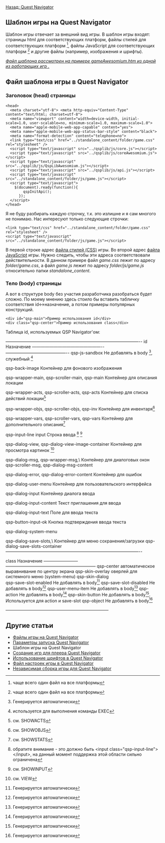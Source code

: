 [Назад: Quest Navigator](..\..\navigator.md)

## Шаблон игры на Quest Navigator

Шаблон игры отвечает за внешний вид игры. В шаблон игры входят: страницы html для соответствующих платформ, файлы стилей для соответствующих платформ [^1], файлы JavaScript для соответствующих платформ [^2] и другие файлы (например, изображения и шрифты).

<u>*Файл шаблона рассмотрен на примере gameAwesomium.htm из одной из работающих игр .*</u>

## Файл шаблона игры в Quest Navigator

### Заголовок (head) страницы

``` html5
<head>
  <meta charset="utf-8"> <meta http-equiv="Content-Type" content="text/html; charset=utf-8">
  <meta name="viewport" content="width=device-width, initial-scale=1.0, user-scalable=no, minimum-scale=1.0, maximum-scale=1.0">
  <meta name="apple-mobile-web-app-capable" content="yes">
  <meta name="apple-mobile-web-app-status-bar-style" content="black">
  <meta name="format-detection" content="telephone=no">
  <link type="text/css" href="../standalone_content/folder/game.css" rel="stylesheet" />
  <script type="text/javascript" src="../qsplib/js/core.js"></script>
  <script type="text/javascript" src="../qsplib/js/coreAwesomium.js"></script>
  <script type="text/javascript" src="../qsplib/js/QspLibAwesomium.js"></script>
  <script type="text/javascript" src="../qsplib/js/api.js"></script>
  <script type="text/javascript" src="../standalone_content/folder/js/game.js"></script>
  <script type="text/javascript">
    $(document).ready(function(){
        qspInitApi();
      });
  </script>
</head>
```

Я не буду разбирать каждую строчку, т.к. это излишне и я сам многого не понимаю. Нас интересуют только следующие строчки:

``` html5
<link type="text/css" href="../standalone_content/folder/game.css" rel="stylesheet" />
<script type="text/javascript" src="../standalone_content/folder/js/game.js"></script>
```

В первой строке адрес [файла стилей (CSS)](fajl_css_igry_v_quest_navigator) игры. Во второй адрес [файла JavaScript](fajl_js_igry_v_quest_navigator) игры. Нужно следить, чтобы эти адреса соответствовали действительности. В данном примере файл *game.css* лежит по адресу *folder/game.css*, а файл *game.js* лежит по адресу *folder/js/game.js* относительно папки *standalone_content*.

### Тело (body) страницы

А вот в структуре body без участия разработчика разобраться будет сложно. По моему мнению здесь стоило бы вставить табличку соответствия id\<-\>назначение, а потом примеры популярных конструкций.

    <div id="qsp-main">Пример использования id</div>
    <div class="qsp-center">Пример использования class</div>

Таблица id, используемых QSP Navigator\'ом:

  ———————————————————————————————--
  id                                                 Назначение
  ————————————————-- ——————————————--
  qsp-js-sandbox                                     Не добавлять в body [^3], служебный [^4]

  qsp-back-image                                     Контейнер для фонового изображения

  qsp-wrapper-main, qsp-scroller-main, qsp-main      Контейнер для описания локации

  qsp-wrapper-acts, qsp-scroller-acts, qsp-acts      Контейнер для списка действий локации[^5]

  qsp-wrapper-objs, qsp-scroller-objs, qsp-inv       Контейнер для инвентаря[^6]

  qsp-wrapper-vars, qsp-scroller-vars, qsp-vars      Контейнер для дополнительного описания[^7]

  qsp-input-line input                               Строка ввода [^8] [^9]

  qsp-dialog-view, qsp-dialog-view-image-container   Контейнер для просмотра картинок [^10]

  qsp-dialog-msg, qsp-wrapper-msg,\                  Контейнер для диалоговых окон
  qsp-scroller-msg, qsp-dialog-msg-content           

  qsp-dialog-error, qsp-dialog-error-content         Контейнер для ошибок

  qsp-dialog-user-menu                               Контейнер для пользовательского интерфейса

  qsp-dialog-input                                   Контейнер диалога ввода

  qsp-dialog-input-content                           Текст приглашения для ввода

  qsp-dialog-input-text                              Поле для ввода текста

  qsp-button-input-ok                                Кнопка подтверждения ввода текста

  qsp-dialog-system-menu                             

  qsp-dialog-save-slots,\                            Контейнер для меню сохранения/загрузки
  qsp-dialog-save-slots-container                    
  ———————————————————————————————--

  class                    Назначение
  ———————— —————————————————————
  qsp-center               автоматическое выравнивание по центру экрана
  qsp-skin-overlay         оверлей для системного меню (system-menu)
  qsp-skin-dialog          
  qsp-save-slot-enabled    Не добавлять в body[^11]
  qsp-save-slot-disabled   Не добавлять в body[^12]
  qsp-user-menu-item       Не добавлять в body[^13]
  qsp-action               Не добавлять в body[^14]
  qsp-skin-button          Не добавлять в body[^15]. Используется для action и save-slot
  qsp-object               Не добавлять в body[^16]

————————————————————————

## Другие статьи

*  [Файлы игры на Quest Navigator](..\navigator_game_files.md)
*  [Параметры запуска Quest Navigator](..\navigator_command_line.md)
*  Шаблон игры на Quest Navigator
*  [Создание игр для плеера Quest Navigator](..\sozdanie_igr_na_quest_navigator.md)
*  [Использование шрифтов в Quest Navigator](..\ispolzovanie_shriftov_v_quest_navigator.md)
*  [Файл настроек игры в Quest Navigator](..\fajl_nastroek_igry_v_quest_navigator.md)
*  [Независимая сборка игры для Quest Navigator](..\navigator_standalone.md)

[^1]: чаще всего один файл на все платформы

[^2]: чаще всего один файл на все платформы

[^3]: Генерируется автоматически

[^4]: используется для выполнения команды EXEC

[^5]: см. SHOWACTS

[^6]: см. SHOWOBJS

[^7]: см. SHOWSTATS

[^8]: обратите внимание - это должно быть \<input class="qsp-input-line"\> \</input\>, на данный момент поддержка этой области сильно ограничена

[^9]: см. SHOWINPUT

[^10]: см. VIEW

[^11]: Генерируется автоматически

[^12]: Генерируется автоматически

[^13]: Генерируется автоматически

[^14]: Генерируется автоматически

[^15]: Генерируется автоматически

[^16]: Генерируется автоматически
